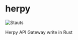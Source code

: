 # herpy

![Stauts](https://github.com/prongbang/herpy/actions/workflows/rust.yml/badge.svg)

Herpy API Gateway write in Rust

